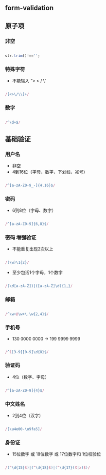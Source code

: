 ## form-validation

## 原子项

### 非空

```js

str.trim()!=='';

```

### 特殊字符

- 不能输入 “< > /  \”

```js

/[<>\/\\]+/

```

### 数字

```js

/^\d+$/

```



## 基础验证

### 用户名

- 非空
- 4到16位（字母，数字，下划线，减号）

```js

/^[a-zA-Z0-9_-]{4,16}$/

```


### 密码

- 6到8位（字母、数字）

```js

/^[a-zA-Z0-9]{6,8}$/

```

### 密码 增强验证

- 不能重复出现2次以上

```js

/(\w)\1{2}/

```


- 至少包活1个字母，1个数字

```js

/(\d[a-zA-Z])|([a-zA-Z]\d){1,}/

```



### 邮箱 


```js

/^\w+@\w+\.\w{2,4}$/

```



### 手机号

- 130 0000 0000 -> 199 9999 9999

```js

/^1[3-9][0-9]\d{8}$/

```

### 验证码

- 4位（数字、字母）

```js

/^[a-zA-Z0-9]{4}$/

```

### 中文姓名

- 2到4位（汉字）

```js

/[\u4e00-\u9fa5]/

```

### 身份证

- 15位数字 或 18位数字 或 17位数字和 1位校验位
```js

/(^\d{15}$)|(^\d{18}$)|(^\d{17}(X|x)$)/

```





